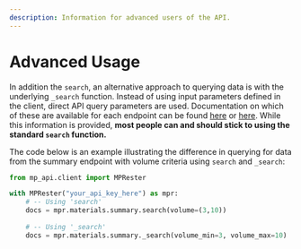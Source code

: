 ```yaml
---
description: Information for advanced users of the API.
---
```


# Advanced Usage

In addition the `search`, an alternative approach to querying data is with the underlying `_search` function. Instead of using input parameters defined in the client, direct API query parameters are used. Documentation on which of these are available for each endpoint can be found [here](https://api.materialsproject.org/docs) or [here](https://api.materialsproject.org/redoc). While this information is provided, **most people can and should stick to using the standard `search` function.**

The code below is an example illustrating the difference in querying for data from the summary endpoint with volume criteria using `search` and `_search`:

```python
from mp_api.client import MPRester

with MPRester("your_api_key_here") as mpr:
    # -- Using 'search'
    docs = mpr.materials.summary.search(volume=(3,10))
    
    # -- Using '_search'
    docs = mpr.materials.summary._search(volume_min=3, volume_max=10)
```
